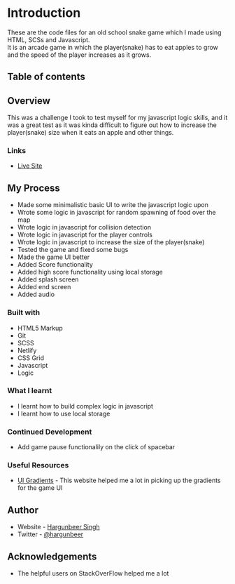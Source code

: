 # Introduction
These are the code files for an old school snake game which I made using HTML, SCSs and Javascript.<br>
It is an arcade game in which the player(snake) has to eat apples to grow and the speed of the player increases as it grows.

## Table of contents

## Overview
This was a challenge I took to test myself for my javascript logic skills, and it was a great test as it was kinda difficult to figure out how to increase the player(snake) size when it eats an apple and other things.

### Links
- [Live Site](https://crawld.netlify.app/dist/)

## My Process
- Made some minimalistic basic UI to write the javascript logic upon
- Wrote some logic in javascript for random spawning of food over the map
- Wrote logic in javascript for collision detection
- Wrote logic in javascript for the player controls
- Wrote logic in javascript to increase the size of the player(snake)
- Tested the game and fixed some bugs
- Made the game UI better
- Added Score functionality
- Added high score functionality using local storage
- Added splash screen
- Added end screen
- Added audio

### Built with
- HTML5 Markup
- Git
- SCSS
- Netlify
- CSS Grid
- Javascript
- Logic

### What I learnt
- I learnt how to build complex logic in javascript
- I learnt how to use local storage

### Continued Development
- Add game pause functionalily on the click of spacebar

### Useful Resources
- [UI Gradients](https://uigradients.com) - This website helped me a lot in picking up the gradients for the game UI

## Author
- Website - [Hargunbeer Singh](https://hargunbeer.netlify.app)
- Twitter - [@hargunbeer](https://twitter.com/hargunbeer)

## Acknowledgements
- The helpful users on StackOverFlow helped me a lot
